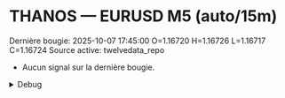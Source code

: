 # THANOS — EURUSD M5 (auto/15m)
Dernière bougie: 2025-10-07 17:45:00  O=1.16720  H=1.16726  L=1.16717  C=1.16724
Source active: twelvedata_repo

- Aucun signal sur la dernière bougie.

<details><summary>Debug</summary>

- TD_API_KEY manquant.

</details>